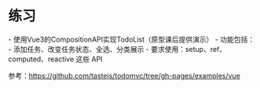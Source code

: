 # 练习



\- 使用Vue3的CompositionAPI实现TodoList（原型课后提供演示）
\- 功能包括：
\- 添加任务、改变任务状态、全选、分类展示
\- 要求使用：setup、ref、computed、reactive 这些 API





参考：https://github.com/tastejs/todomvc/tree/gh-pages/examples/vue